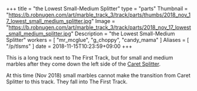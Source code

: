 +++
title = "the Lowest Small-Medium Splitter"
type = "parts"
Thumbnail = "https://b.robnugen.com/art/marble_track_3/track/parts/thumbs/2018_nov_17_lowest_small_medium_splitter.jpg"
Image = "https://b.robnugen.com/art/marble_track_3/track/parts/2018_nov_17_lowest_small_medium_splitter.jpg"
Description = "the Lowest Small-Medium Splitter"
workers = [
    "mr_mcglue",
    "g_choppy",
    "candy_mama"
]
Aliases = [
    "/p/tlsms"
]
date = 2018-11-15T10:23:59+09:00
+++

This is a long track next to The First Track, but for small and medium marbles after they come down the left side of the [Caret Splitter](/p/cs/).

At this time (Nov 2018) small marbles cannot make the transition from Caret Splitter to this track.  They fall into The First Track.
